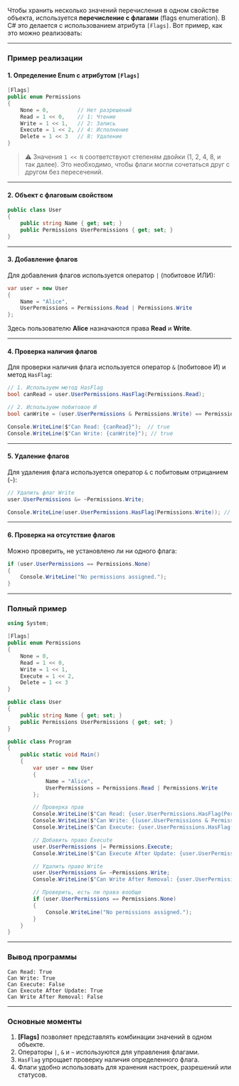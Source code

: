 Чтобы хранить несколько значений перечисления в одном свойстве объекта, используется **перечисление с флагами** (flags enumeration). В C# это делается с использованием атрибута `[Flags]`. Вот пример, как это можно реализовать:

---

### **Пример реализации**

#### 1. **Определение Enum с атрибутом `[Flags]`**

```csharp
[Flags]
public enum Permissions
{
    None = 0,         // Нет разрешений
    Read = 1 << 0,    // 1: Чтение
    Write = 1 << 1,   // 2: Запись
    Execute = 1 << 2, // 4: Исполнение
    Delete = 1 << 3   // 8: Удаление
}
```

> ⚠️ Значения `1 << N` соответствуют степеням двойки (1, 2, 4, 8, и так далее). Это необходимо, чтобы флаги могли сочетаться друг с другом без пересечений.

---

#### 2. **Объект с флаговым свойством**

```csharp
public class User
{
    public string Name { get; set; }
    public Permissions UserPermissions { get; set; }
}
```

---

#### 3. **Добавление флагов**

Для добавления флагов используется оператор `|` (побитовое ИЛИ):

```csharp
var user = new User
{
    Name = "Alice",
    UserPermissions = Permissions.Read | Permissions.Write
};
```

Здесь пользователю **Alice** назначаются права **Read** и **Write**.

---

#### 4. **Проверка наличия флагов**

Для проверки наличия флага используется оператор `&` (побитовое И) и метод `HasFlag`:

```csharp
// 1. Используем метод HasFlag
bool canRead = user.UserPermissions.HasFlag(Permissions.Read);

// 2. Используем побитовое И
bool canWrite = (user.UserPermissions & Permissions.Write) == Permissions.Write;

Console.WriteLine($"Can Read: {canRead}");  // true
Console.WriteLine($"Can Write: {canWrite}"); // true
```

---

#### 5. **Удаление флагов**

Для удаления флага используется оператор `&` с побитовым отрицанием (`~`):

```csharp
// Удалить флаг Write
user.UserPermissions &= ~Permissions.Write;

Console.WriteLine(user.UserPermissions.HasFlag(Permissions.Write)); // false
```

---

#### 6. **Проверка на отсутствие флагов**

Можно проверить, не установлено ли ни одного флага:

```csharp
if (user.UserPermissions == Permissions.None)
{
    Console.WriteLine("No permissions assigned.");
}
```

---

### **Полный пример**

```csharp
using System;

[Flags]
public enum Permissions
{
    None = 0,
    Read = 1 << 0,
    Write = 1 << 1,
    Execute = 1 << 2,
    Delete = 1 << 3
}

public class User
{
    public string Name { get; set; }
    public Permissions UserPermissions { get; set; }
}

public class Program
{
    public static void Main()
    {
        var user = new User
        {
            Name = "Alice",
            UserPermissions = Permissions.Read | Permissions.Write
        };

        // Проверка прав
        Console.WriteLine($"Can Read: {user.UserPermissions.HasFlag(Permissions.Read)}"); // true
        Console.WriteLine($"Can Write: {(user.UserPermissions & Permissions.Write) == Permissions.Write}"); // true
        Console.WriteLine($"Can Execute: {user.UserPermissions.HasFlag(Permissions.Execute)}"); // false

        // Добавить право Execute
        user.UserPermissions |= Permissions.Execute;
        Console.WriteLine($"Can Execute After Update: {user.UserPermissions.HasFlag(Permissions.Execute)}"); // true

        // Удалить право Write
        user.UserPermissions &= ~Permissions.Write;
        Console.WriteLine($"Can Write After Removal: {user.UserPermissions.HasFlag(Permissions.Write)}"); // false

        // Проверить, есть ли права вообще
        if (user.UserPermissions == Permissions.None)
        {
            Console.WriteLine("No permissions assigned.");
        }
    }
}
```

---

### **Вывод программы**

```
Can Read: True
Can Write: True
Can Execute: False
Can Execute After Update: True
Can Write After Removal: False
```

---

### **Основные моменты**

1. **[Flags]** позволяет представлять комбинации значений в одном объекте.
2. Операторы `|`, `&` и `~` используются для управления флагами.
3. `HasFlag` упрощает проверку наличия определенного флага.
4. Флаги удобно использовать для хранения настроек, разрешений или статусов.

